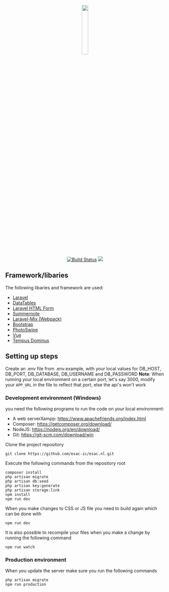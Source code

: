 <p align="center"><img width="20%" src="https://i.imgur.com/M2nZitU.png"></p>
<p align="center">
<a href="https://travis-ci.org/esac-ic/esac.nl"><img src="https://travis-ci.org/esac-ic/esac.nl.svg?branch=master" alt="Build Status"></a>
<a href="https://codecov.io/gh/esac-ic/esac.nl">
  <img src="https://codecov.io/gh/esac-ic/esac.nl/branch/master/graph/badge.svg" />
</a>
</p>

## Framework/libaries

The following libaries and framework are used:
- [Laravel](https://laravel.com)
- [DataTables](https://datatables.net/)
- [Laravel HTML Form](https://github.com/LaravelCollective/html)
- [Summernote](http://summernote.org/)
- [Laravel-Mix (Webpack)](https://github.com/JeffreyWay/laravel-mix)
- [Bootstrap](https://getbootstrap.com/)
- [PhotoSwipe](https://photoswipe.com/)
- [Vue](https://vuejs.org)
- [Tempus Dominus](https://tempusdominus.github.io/bootstrap-4/)


## Setting up steps
Create an .env file from .env.example, with your local values for 
DB\_HOST, DB\_PORT, DB\_DATABASE, DB\_USERNAME and DB\_PASSWORD
**Note**: When running your local environment on a certain port, let's say 3000, modify your `APP_URL` in the file to reflect that port, else the api's won't work

### Development environment (Windows)
you need the following programs to run the code on your local environment:
* A web serverXampp: https://www.apachefriends.org/index.html
* Composer: https://getcomposer.org/download/
* NodeJS: https://nodejs.org/en/download/
* Git: https://git-scm.com/download/win

Clone the project repository

    git clone https://github.com/esac-ic/esac.nl.git

Execute the following commands from the repository root

	composer install
    php artisan migrate
    php artisan db:seed
    php artisan key:generate
    php artisan storage:link
    npm install
    npm run dev

When you make changes to CSS or JS file you need to build again which can be done with

    npm run dev

It is also possible to recompile your files when you make a change by running the following command

    npm run watch

### Production environment
When you update the server make sure you run the following commands

    php artisan migrate
    npm run production


